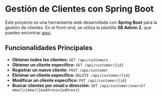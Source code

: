 # Gestión de Clientes con Spring Boot

Este proyecto es una herramienta web desarrollada con **Spring Boot** para la gestión de clientes. En el front-end, se utiliza la plantilla **SB Admin 2**, que puedes encontrar [aquí](https://startbootstrap.com/theme/sb-admin-2).

## Funcionalidades Principales

- **Obtener todos los clientes:** `GET /api/customers`
- **Obtener un cliente específico:** `GET /api/customer/{id}`
- **Registrar un nuevo cliente:** `POST /api/customer`
- **Eliminar un cliente específico:** `DELETE /api/customer/{id}`
- **Modificar un cliente específico:** `PUT /api/customer/{id}`
- **Buscar clientes por email o dirección:** `GET /api/customer/search?email={email}&address={address}`
